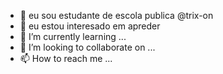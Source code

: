 - 👋 eu sou estudante de escola publica @trix-on
- 👀 eu estou interesado em apreder
- 🌱 I’m currently learning ...
- 💞️ I’m looking to collaborate on ...
- 📫 How to reach me ...

<!---
trix-on/trix-on is a ✨ special ✨ repository because its `README.md` (this file) appears on your GitHub profile.
You can click the Preview link to take a look at your changes.
--->
